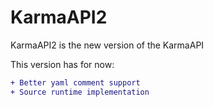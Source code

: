 # KarmaAPI2
KarmaAPI2 is the new version of the KarmaAPI

This version has for now:
```diff
+ Better yaml comment support
+ Source runtime implementation
```
